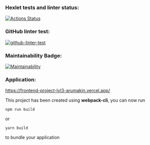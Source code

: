 ### Hexlet tests and linter status:
[![Actions Status](https://github.com/aRumakin/frontend-project-lvl3/workflows/hexlet-check/badge.svg)](https://github.com/aRumakin/frontend-project-lvl3/actions)

### GitHub linter test:
[![github-linter-test](https://github.com/aRumakin/frontend-project-lvl3/actions/workflows/github-actions.yml/badge.svg?event=push)](https://github.com/aRumakin/frontend-project-lvl3/actions/workflows/github-actions.yml)

### Maintainability Badge:
[![Maintainability](https://api.codeclimate.com/v1/badges/9836416e0dac0dfb8824/maintainability)](https://codeclimate.com/github/aRumakin/frontend-project-lvl3/maintainability)

### Application:
https://frontend-project-lvl3-arumakin.vercel.app/

This project has been created using **webpack-cli**, you can now run

```
npm run build
```

or

```
yarn build
```

to bundle your application
